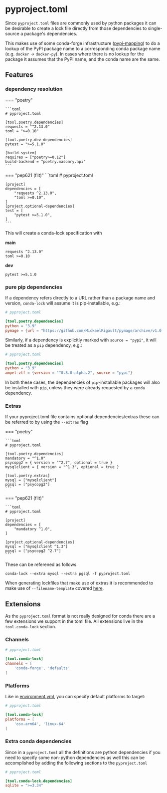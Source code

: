 # pyproject.toml

Since `pyproject.toml` files are commonly used by python packages it can be desirable to create a lock
file directly from those dependencies to single-source a package's dependencies.

This makes use of some conda-forge infrastructure ([pypi-mapping][mapping]) to do a lookup of the PyPI
package name to a corresponding conda package name (e.g. `docker` -> `docker-py`).  In cases where there
is no lookup for the package it assumes that the PyPI name, and the conda name are the same.

## Features

### dependency resolution

=== "poetry"

    ```toml
    # pyproject.toml

    [tool.poetry.dependencies]
    requests = "^2.13.0"
    toml = ">=0.10"

    [tool.poetry.dev-dependencies]
    pytest = ">=5.1.0"

    [build-system]
    requires = ["poetry>=0.12"]
    build-backend = "poetry.masonry.api"
    ```

=== "pep621 (flit)"
    ```toml
    # pyproject.toml

    [project]
    dependencies = [
        "requests ^2.13.0",
        "toml >=0.10",
    ]
    [project.optional-dependencies]
    test = [
        "pytest >=5.1.0",
    ]
    ```

This will create a conda-lock specification with

**main**

    requests ^2.13.0"
    toml >=0.10

**dev**

    pytest >=5.1.0

### pure pip dependencies

If a dependency refers directly to a URL rather than a package name and version,
`conda-lock` will assume it is pip-installable, e.g.:

```toml
# pyproject.toml

[tool.poetry.dependencies]
python = "3.9"
pymage = {url = "https://github.com/MickaelRigault/pymage/archive/v1.0.tar.gz#sha256=11e99c4ea06b76ca7fb5b42d1d35d64139a4fa6f7f163a2f0f9cc3ea0b3c55eb"}
```

Similarly, if a dependency is explicitly marked with `source = "pypi"`, it will
be treated as a `pip` dependency, e.g.:

```toml
# pyproject.toml

[tool.poetry.dependencies]
python = "3.9"
ampel-ztf = {version = "^0.8.0-alpha.2", source = "pypi"}
```

In both these cases, the dependencies of `pip`-installable packages will also be
installed with `pip`, unless they were already requested by a `conda`
dependency.

### Extras

If your pyproject.toml file contains optional dependencies/extras these can be referred to by using the `--extras` flag

=== "poetry"

    ```toml
    # pyproject.toml

    [tool.poetry.dependencies]
    mandatory = "^1.0"
    psycopg2 = { version = "^2.7", optional = true }
    mysqlclient = { version = "^1.3", optional = true }

    [tool.poetry.extras]
    mysql = ["mysqlclient"]
    pgsql = ["psycopg2"]
    ```

=== "pep621 (flit)"

    ```toml
    # pyproject.toml

    [project]
    dependencies = [
        "mandatory ^1.0",
    ]

    [project.optional-dependencies]
    mysql = ["mysqlclient ^1.3"]
    pgsql = ["psycopg2 ^2.7"]
    ```


These can be referened as follows

```
conda-lock --extra mysql --extra pgsql -f pyproject.toml
```

When generating lockfiles that make use of extras it is recommended to make use of `--filename-template` covered [here](#file-naming).


## Extensions

As the `pyproject.toml` format is not really designed for conda there are a few extensions we support in the
toml file.  All extensions live in the `tool.conda-lock` section.

### Channels

```toml
# pyproject.toml

[tool.conda-lock]
channels = [
    'conda-forge', 'defaults'
]
```

### Platforms

Like in [environment.yml](/src_environment_yml#platform-specification), you can specify default platforms to target:

```toml
# pyproject.toml

[tool.conda-lock]
platforms = [
    'osx-arm64', 'linux-64'
]
```

### Extra conda dependencies

Since in a `pyproject.toml` all the definitions are python dependencies if you need
to specify some non-python dependencies as well this can be accomplished by adding
the following sections to the `pyproject.toml`

```toml
# pyproject.toml

[tool.conda-lock.dependencies]
sqlite = ">=3.34"
```


[mapping]: https://github.com/regro/cf-graph-countyfair/blob/master/mappings/pypi/grayskull_pypi_mapping.yaml